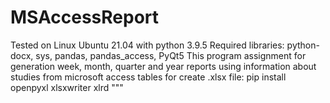 # MSAccessReport

Tested on Linux Ubuntu 21.04 with python 3.9.5
Required libraries: python-docx, sys, pandas, pandas_access, PyQt5
This program assignment for generation week, month, quarter and year reports using
information about studies from microsoft access tables
for create .xlsx file:  pip install openpyxl xlsxwriter xlrd
"""
